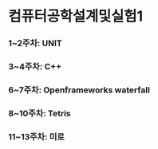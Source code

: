 # 컴퓨터공학설계및실험1
### 1~2주차: UNIT
### 3~4주차: C++
### 6~7주차: Openframeworks waterfall
### 8~10주차: Tetris
### 11~13주차: 미로
